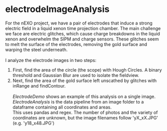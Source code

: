 # electrodeImageAnalysis

For the nEXO project, we have a pair of electrodes that induce a strong electric field in a liquid xenon time projection chamber. The main challenge we face are electric glitches, which cause charge breakdowns in the liquid xenon and overwhelm the SIPM and charge sensors. These glitches seem to melt the surface of the electrodes, removing the gold surface and warping the steel underneath.<br>   
I analyze the electrode images in two steps: 
1. First, find the area of the circle (the scope) with Hough Circles. A binary
   threshold and Gaussian Blur are used to isolate the fieldview.
2. Next, find the area of the gold surface left unscathed by glitches with inRange and findContour.<br>   
*ElectrodeDemo* shows an example of this analysis on a single image. *ElectrodeAnalysis* is the data pipeline from an image folder to a dataframe containing all coordinates and areas.<br>
This uses pandas and regex. The number of photos and the variety of coordinates
are unknown, but the image filenames follow 'yX\_xX.JPG' (e.g. 'y18\_x48.JPG')
